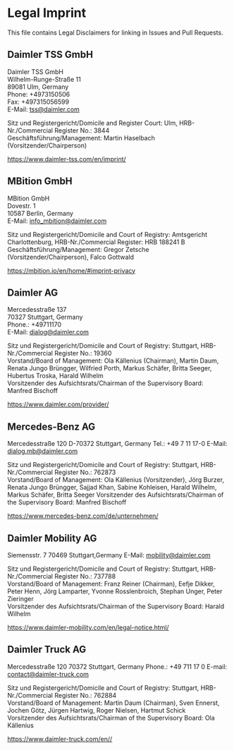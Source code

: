 # Legal Imprint

This file contains Legal Disclaimers for linking in Issues and Pull Requests.


## Daimler TSS GmbH

Daimler TSS GmbH  
Wilhelm-Runge-Straße 11  
89081 Ulm, Germany  
Phone: +4973150506  
Fax: +497315056599  
E-Mail: tss@daimler.com  

Sitz und Registergericht/Domicile and Register Court: Ulm, HRB-Nr./Commercial Register No.: 3844  
Geschäftsführung/Management: Martin Haselbach (Vorsitzender/Chairperson)

<https://www.daimler-tss.com/en/imprint/>

## MBition GmbH

MBition GmbH  
Dovestr. 1  
10587 Berlin, Germany  
E-Mail: info_mbition@daimler.com  

Sitz und Registergericht/Domicile and Court of Registry: Amtsgericht Charlottenburg, HRB-Nr./Commercial Register: HRB 188241 B   
Geschäftsführung/Management: Gregor Zetsche (Vorsitzender/Chairperson), Falco Gottwald

<https://mbition.io/en/home/#imprint-privacy>

## Daimler AG

Mercedesstraße 137  
70327 Stuttgart, Germany  
Phone.: +49711170  
E-Mail: dialog@daimler.com  

Sitz und Registergericht/Domicile and Court of Registry: Stuttgart, HRB-Nr./Commercial Register No.: 19360  
Vorstand/Board of Management: Ola Källenius (Chairman), Martin Daum, Renata Jungo Brüngger, Wilfried Porth, Markus Schäfer, Britta Seeger, Hubertus Troska, Harald Wilhelm  
Vorsitzender des Aufsichtsrats/Chairman of the Supervisory Board: Manfred Bischoff

<https://www.daimler.com/provider/>

## Mercedes-Benz AG

Mercedesstraße 120
D-70372 Stuttgart, Germany
Tel.: +49 7 11 17-0
E-Mail: dialog.mb@daimler.com

Sitz und Registergericht/Domicile and Court of Registry: Stuttgart, HRB-Nr./Commercial Register No.: 762873  
Vorstand/Board of Management: Ola Källenius (Vorsitzender), Jörg Burzer, Renata Jungo Brüngger, Sajjad Khan, Sabine Kohleisen, Harald Wilhelm, Markus Schäfer, Britta Seeger
Vorsitzender des Aufsichtsrats/Chairman of the Supervisory Board: Manfred Bischoff

<https://www.mercedes-benz.com/de/unternehmen/>

## Daimler Mobility AG

Siemensstr. 7
70469 Stuttgart,Germany
E-Mail: mobility@daimler.com

Sitz und Registergericht/Domicile and Court of Registry: Stuttgart, HRB-Nr./Commercial Register No.: 737788  
Vorstand/Board of Management: Franz Reiner (Chairman), Eefje Dikker, Peter Henn, Jörg Lamparter, Yvonne Rosslenbroich, Stephan Unger, Peter Zieringer  
Vorsitzender des Aufsichtsrats/Chairman of the Supervisory Board: Harald Wilhelm

<https://www.daimler-mobility.com/en/legal-notice.html/>

## Daimler Truck AG

Mercedesstraße 120
70372 Stuttgart, Germany
Phone.: +49 711 17 0
E-mail: contact@daimler-truck.com

Sitz und Registergericht/Domicile and Court of Registry: Stuttgart, HRB-Nr./Commercial Register No.: 762884  
Vorstand/Board of Management: Martin Daum (Chairman), Sven Ennerst, Jochen Götz, Jürgen Hartwig, Roger Nielsen, Hartmut Schick  
Vorsitzender des Aufsichtsrats/Chairman of the Supervisory Board: Ola Källenius

<https://www.daimler-truck.com/en//>
